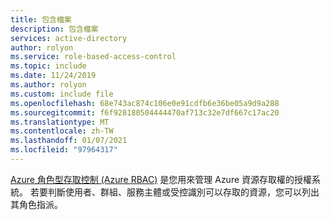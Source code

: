 ```yaml
---
title: 包含檔案
description: 包含檔案
services: active-directory
author: rolyon
ms.service: role-based-access-control
ms.topic: include
ms.date: 11/24/2019
ms.author: rolyon
ms.custom: include file
ms.openlocfilehash: 68e743ac874c106e0e91cdfb6e36be05a9d9a288
ms.sourcegitcommit: f6f928180504444470af713c32e7df667c17ac20
ms.translationtype: MT
ms.contentlocale: zh-TW
ms.lasthandoff: 01/07/2021
ms.locfileid: "97964317"
---
```

[Azure 角色型存取控制 (Azure RBAC)](../../articles/role-based-access-control/overview.md) 是您用來管理 Azure 資源存取權的授權系統。 若要判斷使用者、群組、服務主體或受控識別可以存取的資源，您可以列出其角色指派。

